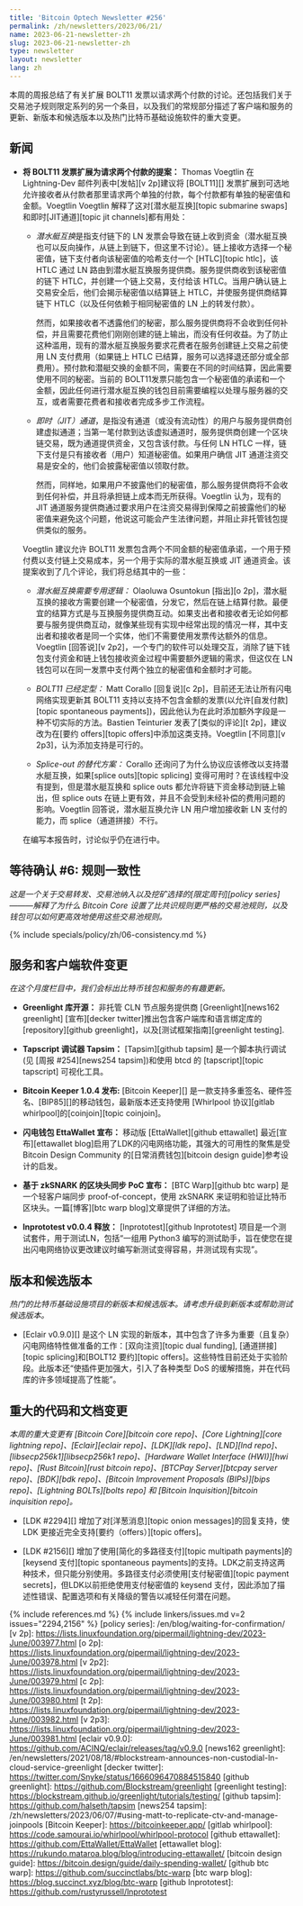 ```yaml
---
title: 'Bitcoin Optech Newsletter #256'
permalink: /zh/newsletters/2023/06/21/
name: 2023-06-21-newsletter-zh
slug: 2023-06-21-newsletter-zh
type: newsletter
layout: newsletter
lang: zh
---
```

本周的周报总结了有关扩展 BOLT11 发票以请求两个付款的讨论。还包括我们关于交易池子规则限定系列的另一个条目，以及我们的常规部分描述了客户端和服务的更新、新版本和候选版本以及热门比特币基础设施软件的重大变更。

## 新闻

- **将 BOLT11 发票扩展为请求两个付款的提案：** Thomas Voegtlin 在 Lightning-Dev 邮件列表中[发帖][v 2p]建议将 [BOLT11][] 发票扩展到可选地允许接收者从付款者那里请求两个单独的付款，每个付款都有单独的秘密值和金额。Voegtlin Voegtlin 解释了这对[潜水艇互换][topic submarine swaps]和即时[JIT通道][topic jit channels]都有用处：

    - *潜水艇互换*是指支付链下的 LN 发票会导致在链上收到资金（潜水艇互换也可以反向操作，从链上到链下，但这里不讨论）。链上接收方选择一个秘密值，链下支付者向该秘密值的哈希支付一个 [HTLC][topic htlc]，该 HTLC 通过 LN 路由到潜水艇互换服务提供商。服务提供商收到该秘密值的链下 HTLC，并创建一个链上交易，支付给该 HTLC。当用户确认链上交易安全后，他们会揭示秘密值以结算链上 HTLC，并使服务提供商结算链下 HTLC（以及任何依赖于相同秘密值的 LN 上的转发付款）。

        然而，如果接收者不透露他们的秘密，那么服务提供商将不会收到任何补偿，并且需要花费他们刚刚创建的链上输出，而没有任何收益。为了防止这种滥用，现有的潜水艇互换服务要求花费者在服务创建链上交易之前使用 LN 支付费用（如果链上 HTLC 已结算，服务可以选择退还部分或全部费用）。预付款和潜艇交换的金额不同，需要在不同的时间结算，因此需要使用不同的秘密。当前的 BOLT11发票只能包含一个秘密值的承诺和一个金额，因此任何进行潜水艇互换的钱包目前需要编程以处理与服务器的交互，或者需要花费者和接收者完成多步工作流程。

    - *即时（JIT）通道*，是指没有通道（或没有流动性）的用户与服务提供商创建虚拟通道；当第一笔付款到达该虚拟通道时，服务提供商创建一个区块链交易，既为通道提供资金，又包含该付款。与任何 LN HTLC 一样，链下支付是只有接收者（用户）知道秘密值。如果用户确信 JIT 通道注资交易是安全的，他们会披露秘密值以领取付款。

       然而，同样地，如果用户不披露他们的秘密值，那么服务提供商将不会收到任何补偿，并且将承担链上成本而无所获得。Voegtlin 认为，现有的 JIT 通道服务提供商通过要求用户在注资交易得到保障之前披露他们的秘密值来避免这个问题，他说这可能会产生法律问题，并阻止非托管钱包提供类似的服务。

    Voegtlin 建议允许 BOLT11 发票包含两个不同金额的秘密值承诺，一个用于预付费以支付链上交易成本，另一个用于实际的潜水艇互换或 JIT 通道资金。该提案收到了几个评论，我们将总结其中的一些：

    - *潜水艇互换需要专用逻辑：* Olaoluwa Osuntokun [指出][o 2p]，潜水艇互换的接收方需要创建一个秘密值，分发它，然后在链上结算付款。最便宜的结算方式是与互换服务提供商互动。如果支出者和接收者无论如何都要与服务提供商互动，就像某些现有实现中经常出现的情况一样，其中支出者和接收者是同一个实体，他们不需要使用发票传达额外的信息。Voegtlin [回答说][v 2p2]，一个专门的软件可以处理交互，消除了链下钱包支付资金和链上钱包接收资金过程中需要额外逻辑的需求，但这仅在 LN 钱包可以在同一发票中支付两个独立的秘密值和金额时才可能。

    - *BOLT11 已经定型：* Matt Corallo [回复说][c 2p]，目前还无法让所有闪电网络实现更新其 BOLT11 支持以支持不包含金额的发票(以允许[自发付款][topic spontaneous payments])，因此他认为在此时添加额外字段是一种不切实际的方法。Bastien Teinturier 发表了[类似的评论][t 2p]，建议改为在[要约 offers][topic offers]中添加这类支持。Voegtlin [不同意][v 2p3]，认为添加支持是可行的。

    - *Splice-out 的替代方案：* Corallo 还询问了为什么协议应该修改以支持潜水艇互换，如果[splice outs][topic splicing] 变得可用时？在该线程中没有提到，但是潜水艇互换和 splice outs 都允许将链下资金移动到链上输出，但 splice outs 在链上更有效，并且不会受到未经补偿的费用问题的影响。Voegtlin 回答说，潜水艇互换允许 LN 用户增加接收新 LN 支付的能力，而 splice（通道拼接）不行。

    在编写本报告时，讨论似乎仍在进行中。

## 等待确认 #6: 规则一致性

_这是一个关于交易转发、交易池纳入以及挖矿选择的[限定周刊][policy series]———解释了为什么 Bitcoin Core 设置了比共识规则更严格的交易池规则，以及钱包可以如何更高效地使用这些交易池规则。_

{% include specials/policy/zh/06-consistency.md %}

## 服务和客户端软件变更

*在这个月度栏目中，我们会标出比特币钱包和服务的有趣更新。*

- **Greenlight 库开源：**
  非托管 CLN 节点服务提供商 [Greenlight][news162 greenlight] [宣布][decker twitter]推出包含客户端库和语言绑定库的[repository][github greenlight]，以及[测试框架指南][greenlight testing].

- **Tapscript 调试器 Tapsim：**
  [Tapsim][github tapsim] 是一个脚本执行调试(见 [周报 #254][news254 tapsim])和使用 btcd 的 [tapscript][topic tapscript] 可视化工具。

- **Bitcoin Keeper 1.0.4 发布:**
  [Bitcoin Keeper][] 是一款支持多重签名、硬件签名、[BIP85][]的移动钱包，最新版本还支持使用 [Whirlpool 协议][gitlab whirlpool]的[coinjoin][topic coinjoin]。

- **闪电钱包 EttaWallet 宣布：**
  移动版 [EttaWallet][github ettawallet] 最近[宣布][ettawallet blog]启用了LDK的闪电网络功能，其强大的可用性的聚焦是受 Bitcoin Design Community 的[日常消费钱包][bitcoin design guide]参考设计的启发。

- **基于 zkSNARK 的区块头同步 PoC 宣布：**
  [BTC Warp][github btc warp] 是一个轻客户端同步 proof-of-concept，使用 zkSNARK 来证明和验证比特币区块头。一篇[博客][btc warp blog]文章提供了详细的方法。

- **lnprototest v0.0.4 释放：**
  [lnprototest][github lnprototest] 项目是一个测试套件，用于测试LN，包括“一组用 Python3 编写的测试助手，旨在使您在提出闪电网络协议更改建议时编写新测试变得容易，并测试现有实现”。

## 版本和候选版本

*热门的比特币基础设施项目的新版本和候选版本。请考虑升级到新版本或帮助测试候选版本。*

- [Eclair v0.9.0][] 是这个 LN 实现的新版本，其中包含了许多为重要（且复杂）闪电网络特性做准备的工作：[双向注资][topic dual funding],
  [通道拼接][topic splicing]和[BOLT12 要约][topic offers]。这些特性目前还处于实验阶段。此版本还“使插件更加强大，引入了各种类型 DoS 的缓解措施，并在代码库的许多领域提高了性能”。

## 重大的代码和文档变更

*本周的重大变更有 [Bitcoin Core][bitcoin core repo]、[Core Lightning][core lightning repo]、[Eclair][eclair repo]、[LDK][ldk repo]、[LND][lnd repo]、[libsecp256k1][libsecp256k1 repo]、[Hardware Wallet Interface (HWI)][hwi repo]、[Rust Bitcoin][rust bitcoin repo]、[BTCPay Server][btcpay server repo]、[BDK][bdk repo]、[Bitcoin Improvement Proposals (BIPs)][bips repo]、[Lightning BOLTs][bolts repo] 和 [Bitcoin Inquisition][bitcoin inquisition repo]。*

- [LDK #2294][] 增加了对[洋葱消息][topic onion messages]的回复支持，使 LDK 更接近完全支持[要约（offers）][topic offers]。

- [LDK #2156][] 增加了使用[简化的多路径支付][topic multipath payments]的[keysend 支付][topic spontaneous payments]的支持。LDK之前支持这两种技术，但只能分别使用。多路径支付必须使用[支付秘密值][topic payment secrets]，但LDK以前拒绝使用支付秘密值的 keysend 支付，因此添加了描述性错误、配置选项和有关降级的警告以减轻任何潜在问题。

{% include references.md %}
{% include linkers/issues.md v=2 issues="2294,2156" %}
[policy series]: /en/blog/waiting-for-confirmation/
[v 2p]: https://lists.linuxfoundation.org/pipermail/lightning-dev/2023-June/003977.html
[o 2p]: https://lists.linuxfoundation.org/pipermail/lightning-dev/2023-June/003978.html
[v 2p2]: https://lists.linuxfoundation.org/pipermail/lightning-dev/2023-June/003979.html
[c 2p]: https://lists.linuxfoundation.org/pipermail/lightning-dev/2023-June/003980.html
[t 2p]: https://lists.linuxfoundation.org/pipermail/lightning-dev/2023-June/003982.html
[v 2p3]: https://lists.linuxfoundation.org/pipermail/lightning-dev/2023-June/003981.html
[eclair v0.9.0]: https://github.com/ACINQ/eclair/releases/tag/v0.9.0
[news162 greenlight]: /en/newsletters/2021/08/18/#blockstream-announces-non-custodial-ln-cloud-service-greenlight
[decker twitter]: https://twitter.com/Snyke/status/1666096470884515840
[github greenlight]: https://github.com/Blockstream/greenlight
[greenlight testing]: https://blockstream.github.io/greenlight/tutorials/testing/
[github tapsim]: https://github.com/halseth/tapsim
[news254 tapsim]: /zh/newsletters/2023/06/07/#using-matt-to-replicate-ctv-and-manage-joinpools
[Bitcoin Keeper]: https://bitcoinkeeper.app/
[gitlab whirlpool]: https://code.samourai.io/whirlpool/whirlpool-protocol
[github ettawallet]: https://github.com/EttaWallet/EttaWallet
[ettawallet blog]: https://rukundo.mataroa.blog/blog/introducing-ettawallet/
[bitcoin design guide]: https://bitcoin.design/guide/daily-spending-wallet/
[github btc warp]: https://github.com/succinctlabs/btc-warp
[btc warp blog]: https://blog.succinct.xyz/blog/btc-warp
[github lnprototest]: https://github.com/rustyrussell/lnprototest
